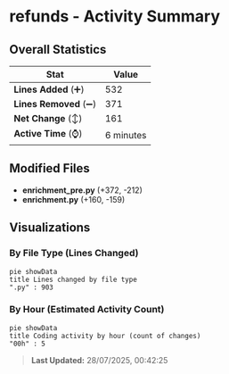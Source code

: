 # refunds - Activity Summary 

## Overall Statistics

| Stat                   | Value                                                             |
| ---------------------- | ----------------------------------------------------------------- |
| **Lines Added** (➕)   | 532                                          |
| **Lines Removed** (➖) | 371                                        |
| **Net Change** (↕)    | 161                |
| **Active Time** (⌚)   | 6 minutes |


## Modified Files
- **enrichment_pre.py** (+372, -212)
- **enrichment.py** (+160, -159)

## Visualizations

### By File Type (Lines Changed)

```mermaid
pie showData
title Lines changed by file type
".py" : 903
```

### By Hour (Estimated Activity Count)

```mermaid
pie showData
title Coding activity by hour (count of changes)
"00h" : 5
```


> **Last Updated:** 28/07/2025, 00:42:25